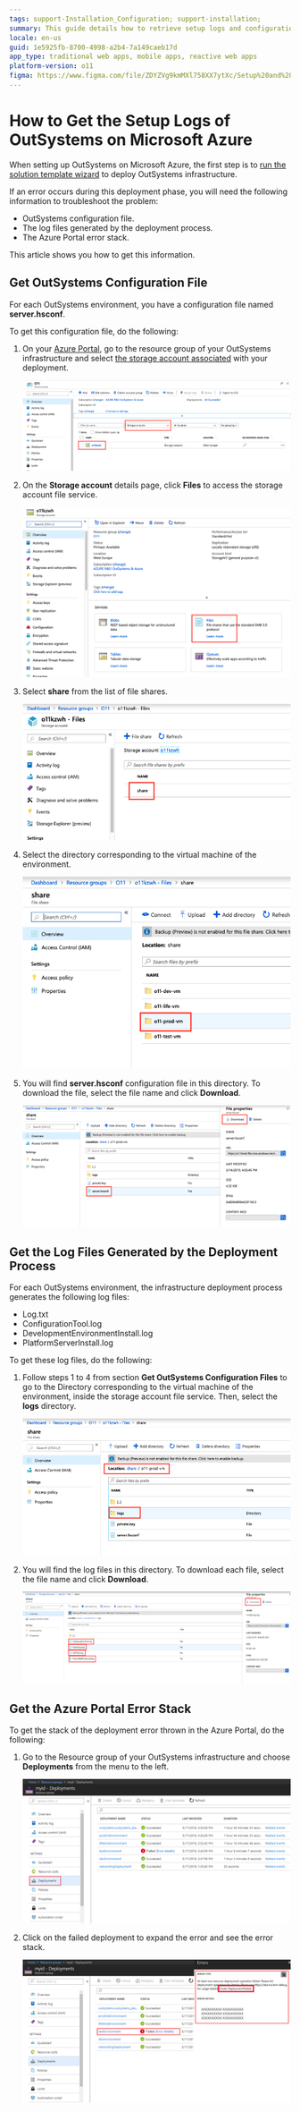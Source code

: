```yaml
---
tags: support-Installation_Configuration; support-installation;
summary: This guide details how to retrieve setup logs and configuration files for OutSystems 11 (O11) on Microsoft Azure.
locale: en-us
guid: 1e5925fb-8700-4998-a2b4-7a149caeb17d
app_type: traditional web apps, mobile apps, reactive web apps
platform-version: o11
figma: https://www.figma.com/file/ZDYZVg9kmMXl758XX7ytXc/Setup%20and%20maintain%20your%20OutSystems%20Infrastructure?node-id=352:1278
---
```


# How to Get the Setup Logs of OutSystems on Microsoft Azure

When setting up OutSystems on Microsoft Azure, the first step is to [run the solution template wizard](set-up-platform.md#run-the-solution-template-wizard "Set Up OutSystems on Microsoft Azure") to deploy OutSystems infrastructure.

If an error occurs during this deployment phase, you will need the following information to troubleshoot the problem:

* OutSystems configuration file.
* The log files generated by the deployment process.
* The Azure Portal error stack.

This article shows you how to get this information.

## Get OutSystems Configuration File

For each OutSystems environment, you have a configuration file named **server.hsconf**.

To get this configuration file, do the following:

1. On your [Azure Portal](https://portal.azure.com), go to the resource group of your OutSystems infrastructure and select [the storage account associated](quick-reference.md#storage-accounts "Quick Reference for OutSystems on Microsoft Azure") with your deployment.

    ![Azure Portal showing the resource group of OutSystems infrastructure](images/Logs-Azure-1.png "Azure Portal Resource Group")

1. On the **Storage account** details page, click **Files** to access the storage account file service.

    ![Storage account details page with Files option highlighted](images/Logs-Azure-2.png "Storage Account Details")  

1. Select **share** from the list of file shares.

    ![List of file shares in the Azure storage account](images/Logs-Azure-3.png "File Shares in Storage Account")  

1. Select the directory corresponding to the virtual machine of the environment.

    ![Directory corresponding to the virtual machine in the Azure file share](images/Logs-Azure-4.png "Virtual Machine Directory")  

1. You will find **server.hsconf** configuration file in this directory. To download the file, select the file name and click **Download**.

    ![server.hsconf configuration file selected for download in Azure file share](images/Logs-Azure-8.png "Download server.hsconf File")

## Get the Log Files Generated by the Deployment Process

For each OutSystems environment, the infrastructure deployment process generates the following log files:

* Log.txt
* ConfigurationTool.log
* DevelopmentEnvironmentInstall.log
* PlatformServerInstall.log

To get these log files, do the following:

1. Follow steps 1 to 4 from section  **Get OutSystems Configuration Files** to go to the Directory corresponding to the virtual machine of the environment, inside the storage account file service. Then, select the **logs** directory.

    ![Navigating to the logs directory inside the Azure file share](images/Logs-Azure-9.png "Logs Directory in Azure File Share")  

1. You will find the log files in this directory. To download each file, select the file name and click **Download**.

    ![List of OutSystems log files available for download in Azure file share](images/Logs-Azure-6.png "Download Log Files")

## Get the Azure Portal Error Stack

To get the stack of the deployment error thrown in the Azure Portal, do the following:

1. Go to the Resource group of your OutSystems infrastructure and choose **Deployments** from the menu to the left.

    ![Azure Portal showing the Deployments section of the OutSystems resource group](images/Logs-Azure-7.png "Azure Portal Deployments Section")

1. Click on the failed deployment to expand the error and see the error stack.

    ![Detailed view of a failed deployment error stack in the Azure Portal](images/Logs-Azure-10.png "Azure Portal Deployment Error Stack")
